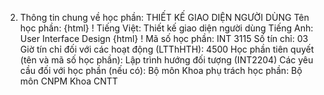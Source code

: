 2. Thông tin chung về học phần: THIẾT KẾ GIAO DIỆN NGƯỜI DÙNG Tên học phần:
{html}
! Tiếng Việt: Thiết kế giao diện người dùng Tiếng Anh: User Interface Design
{html}
! Mã số học phần: INT 3115 Số tín chỉ: 03 Giờ tín chỉ đối với các hoạt động (LTThHTH): 4500 Học phần tiên quyết (tên và mã số học phần): Lập trình hướng đối
tượng (INT2204) Các yêu cầu đối với học phần (nếu có): Bộ môn Khoa phụ trách học phần: Bộ môn CNPM Khoa CNTT
